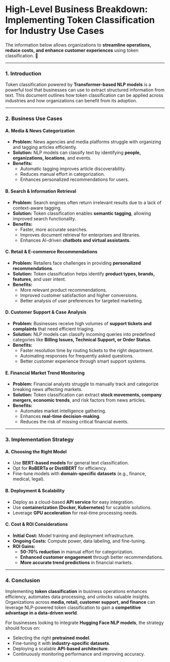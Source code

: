 # High-Level Business Breakdown: Implementing Token Classification for Industry Use Cases #

The information below allows organizations to **streamline operations, reduce costs, and enhance customer experiences** using token classification. 🚀

---

### **1. Introduction**
Token classification powered by **Transformer-based NLP models** is a powerful tool that businesses can use to extract structured information from text. This document outlines how token classification can be applied across industries and how organizations can benefit from its adoption.

---

### **2. Business Use Cases**
#### **A. Media & News Categorization**
- **Problem:** News agencies and media platforms struggle with organizing and tagging articles efficiently.
- **Solution:** NLP models can classify text by identifying **people, organizations, locations**, and events.
- **Benefits:**
  - Automatic tagging improves article discoverability.
  - Reduces manual effort in categorization.
  - Enhances personalized recommendations for users.

#### **B. Search & Information Retrieval**
- **Problem:** Search engines often return irrelevant results due to a lack of context-aware tagging.
- **Solution:** Token classification enables **semantic tagging**, allowing improved search functionality.
- **Benefits:**
  - Faster, more accurate searches.
  - Improves document retrieval for enterprises and libraries.
  - Enhances AI-driven **chatbots and virtual assistants**.

#### **C. Retail & E-commerce Recommendations**
- **Problem:** Retailers face challenges in providing **personalized recommendations**.
- **Solution:** Token classification helps identify **product types, brands, features**, and user intent.
- **Benefits:**
  - More relevant product recommendations.
  - Improved customer satisfaction and higher conversions.
  - Better analysis of user preferences for targeted marketing.

#### **D. Customer Support & Case Analysis**
- **Problem:** Businesses receive high volumes of **support tickets and complaints** that need efficient triaging.
- **Solution:** NLP models can classify incoming queries into predefined categories like **Billing Issues, Technical Support, or Order Status**.
- **Benefits:**
  - Faster resolution time by routing tickets to the right department.
  - Automating responses for frequently asked questions.
  - Better customer experience through smart support systems.

#### **E. Financial Market Trend Monitoring**
- **Problem:** Financial analysts struggle to manually track and categorize breaking news affecting markets.
- **Solution:** Token classification can extract **stock movements, company mergers, economic trends**, and risk factors from news articles.
- **Benefits:**
  - Automates market intelligence gathering.
  - Enhances **real-time decision-making**.
  - Reduces the risk of missing critical financial events.

---

### **3. Implementation Strategy**
#### **A. Choosing the Right Model**
- Use **BERT-based models** for general text classification.
- Opt for **RoBERTa or DistilBERT** for efficiency.
- Fine-tune models with **domain-specific datasets** (e.g., finance, medical, legal).

#### **B. Deployment & Scalability**
- Deploy as a cloud-based **API service** for easy integration.
- Use **containerization (Docker, Kubernetes)** for scalable solutions.
- Leverage **GPU acceleration** for real-time processing needs.

#### **C. Cost & ROI Considerations**
- **Initial Cost:** Model training and deployment infrastructure.
- **Ongoing Costs:** Compute power, data labeling, and fine-tuning.
- **ROI Gains:**
  - **50-70% reduction** in manual effort for categorization.
  - **Enhanced customer engagement** through better recommendations.
  - **More accurate trend predictions** in financial markets.

---

### **4. Conclusion**
Implementing **token classification** in business operations enhances efficiency, automates data processing, and unlocks valuable insights. Organizations across **media, retail, customer support, and finance** can leverage NLP-powered token classification to gain a **competitive advantage in a data-driven world**.

For businesses looking to integrate **Hugging Face NLP models**, the strategy should focus on:
- Selecting the right **pretrained model**.
- Fine-tuning it with **industry-specific datasets**.
- Deploying a scalable **API-based architecture**.
- Continuously monitoring performance and improving accuracy.

